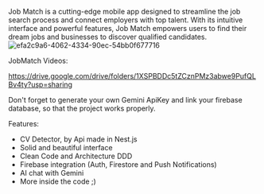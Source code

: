 
Job Match is a cutting-edge mobile app designed to streamline the job search process and connect employers with top talent. With its intuitive interface and powerful features, Job Match empowers users to find their dream jobs and businesses to discover qualified candidates.
![efa2c9a6-4062-4334-90ec-54bb0f677716](https://github.com/user-attachments/assets/b5b82a98-9eda-4106-9062-34a296b99056)

JobMatch Videos:

https://drive.google.com/drive/folders/1XSPBDDc5tZCznPMz3abwe9PufQLBv4ty?usp=sharing

Don't forget to generate your own Gemini ApiKey and link your firebase database, so that the project works properly.

Features:
- CV Detector, by Api made in Nest.js
- Solid and beautiful interface
- Clean Code and Architecture DDD
- Firebase integration (Auth, Firestore and Push Notifications)
- AI chat with Gemini
- More inside the code ;)
